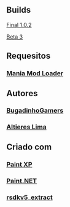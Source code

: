 ## Builds

[Final 1.0.2](https://github.com/BugadinhoGamers/SonicManiaBR1/releases/download/release1.0.2/SonicManiaBR_Final_v1.0.2.7z)


[Beta 3](https://github.com/BugadinhoGamers/SonicManiaBR1/releases/download/beta3/SonicManiaBR_beta3.7z)


## Requesitos

### [Mania Mod Loader](http://mm.reimuhakurei.net/misc/ManiaModLoader.7z)


## Autores

### [BugadinhoGamers](https://steamcommunity.com/id/bugadinh0_gam3ers/)
### [Altieres Lima](http://steamcommunity.com/profiles/76561198191648943/)


## Criado com

### [Paint XP](http://www.mspaintxp.com/)
### [Paint.NET](https://www.getpaint.net/)
### [rsdkv5_extract](https://github.com/koolkdev/rsdkv5_extract)

